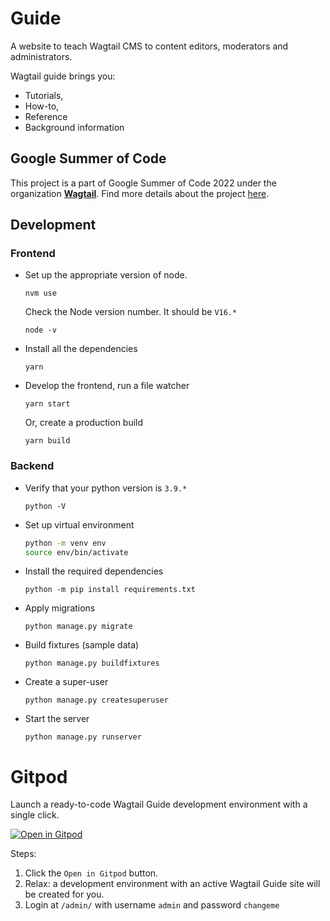 # Guide

A website to teach Wagtail CMS to content editors, moderators and administrators.

Wagtail guide brings you:
- Tutorials, 
- How-to, 
- Reference 
- Background information


## Google Summer of Code

This project is a part of Google Summer of Code 2022 under the organization [**Wagtail**](https://wagtail.org/). Find more details about the project [here](https://summerofcode.withgoogle.com/programs/2022/projects/7nMw2hTq).


## Development

### Frontend

- Set up the appropriate version of node.

      nvm use

    Check the Node version number. It should be `V16.*`

      node -v

- Install all the dependencies

      yarn

- Develop the frontend, run a file watcher

      yarn start

    Or, create a production build

      yarn build

### Backend

- Verify that your python version is `3.9.*`

      python -V

- Set up virtual environment

    ``` bash
    python -m venv env
    source env/bin/activate
    ```

- Install the required dependencies

      python -m pip install requirements.txt

- Apply migrations

      python manage.py migrate

- Build fixtures (sample data)

      python manage.py buildfixtures

- Create a super-user

      python manage.py createsuperuser
      
- Start the server

      python manage.py runserver


# Gitpod

Launch a ready-to-code Wagtail Guide development environment with a single click.

[![Open in Gitpod](https://gitpod.io/button/open-in-gitpod.svg)](https://gitpod.io/#https://github.com/wagtail/guide)

Steps:

1. Click the ``Open in Gitpod`` button.
2. Relax: a development environment with an active Wagtail Guide site will be created for you.
3. Login at `/admin/` with username `admin` and password `changeme`
